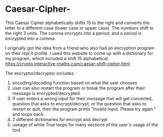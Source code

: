 # Caesar-Cipher-
This Caesar Cipher alphabetically shifts 15 to the right and converts the letter to a different case (lower
case or upper case). The numbers shift to the right 3 units. The comma encrypts into a period, and a period 
is encrypted into a comma. 

I originally got the idea from a friend who also had an encryption program on their repl.it profile. I used 
this website to come up with a dictionary for my program, which included a shift 15 alphabetical: 
https://crypto.interactive-maths.com/caesar-shift-cipher.html

The encryptor/decryptor includes: 
1. encoding/decoding function based on what the user chooses
2. user can also restart the program or break the program after their message is encrypted/decrypted.
3. If user enters a wrong input for their message that will get converted, question that asks to encrypt/decrypt, 
or the question that asks to restart or quit, then the program prints "Invalid Input. Please try again." and loops
back.
4. 2 different dictionaries for encrypt and decrypt
5. useage of while True loops for many sections of the user's usage of the tool.

